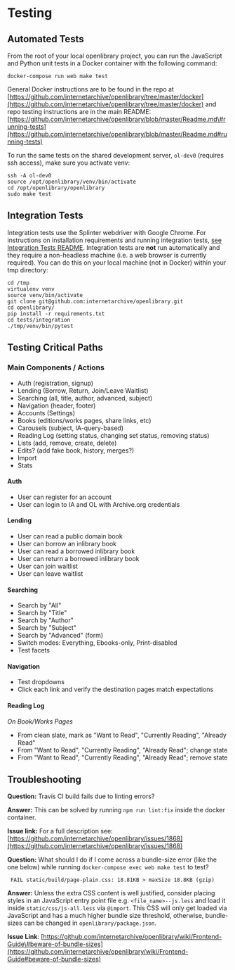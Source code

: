 # Testing

## Automated Tests

From the root of your local openlibrary project, you can run the JavaScript and Python unit tests in a Docker container with the following command:

```text
docker-compose run web make test 
```

General Docker instructions are to be found in the repo at [https://github.com/internetarchive/openlibrary/tree/master/docker](https://github.com/internetarchive/openlibrary/tree/master/docker) and repo testing instructions are in the main README: [https://github.com/internetarchive/openlibrary/blob/master/Readme.md\#running-tests](https://github.com/internetarchive/openlibrary/blob/master/Readme.md#running-tests)

To run the same tests on the shared development server, `ol-dev0` \(requires ssh access\), make sure you activate venv:

```text
ssh -A ol-dev0
source /opt/openlibrary/venv/bin/activate 
cd /opt/openlibrary/openlibrary
sudo make test
```

## Integration Tests

Integration tests use the Splinter webdriver with Google Chrome. For instructions on installation requirements and running integration tests, [see Integration Tests README](/internetarchive/openlibrary/blob/master/tests/integration/README.md). Integration tests are **not** run automatically and they require a non-headless machine \(i.e. a web browser is currently required\). You can do this on your local machine \(not in Docker\) within your tmp directory:

```text
cd /tmp
virtualenv venv
source venv/bin/activate
git clone git@github.com:internetarchive/openlibrary.git
cd openlibrary/
pip install -r requirements.txt
cd tests/integration
./tmp/venv/bin/pytest
```

## Testing Critical Paths

### Main Components / Actions

* Auth \(registration, signup\)
* Lending \(Borrow, Return, Join/Leave Waitlist\)
* Searching \(all, title, author, advanced, subject\)
* Navigation \(header, footer\)
* Accounts \(Settings\)
* Books \(editions/works pages, share links, etc\)
* Carousels \(subject, IA-query-based\)
* Reading Log \(setting status, changing set status, removing status\)
* Lists \(add, remove, create, delete\)
* Edits? \(add fake book, history, merges?\)
* Import
* Stats

#### Auth

* User can register for an account
* User can login to IA and OL with Archive.org credentials

#### Lending

* User can read a public domain book
* User can borrow an inlibrary book
* User can read a borrowed inlibrary book
* User can return a borrowed inlibrary book
* User can join waitlist
* User can leave waitlist

#### Searching

* Search by "All"
* Search by "Title"
* Search by "Author"
* Search by "Subject"
* Search by "Advanced" \(form\)
* Switch modes: Everything, Ebooks-only, Print-disabled
* Test facets

#### Navigation

* Test dropdowns
* Click each link and verify the destination pages match expectations

#### Reading Log

_On Book/Works Pages_

* From clean slate, mark as "Want to Read", "Currently Reading", "Already Read"
* From "Want to Read", "Currently Reading", "Already Read"; change state
* From "Want to Read", "Currently Reading", "Already Read"; remove state

## Troubleshooting

**Question:** Travis CI build fails due to linting errors?

**Answer:** This can be solved by running `npm run lint:fix` inside the docker container.

**Issue link:** For a full description see: [https://github.com/internetarchive/openlibrary/issues/1868](https://github.com/internetarchive/openlibrary/issues/1868)

**Question:** What should I do if I come across a bundle-size error \(like the one below\) while running `docker-compose exec web make test` to test?

```text
 FAIL static/build/page-plain.css: 18.81KB > maxSize 18.8KB (gzip)
```

**Answer:** Unless the extra CSS content is well justified, consider placing styles in an JavaScript entry point file e.g. `<file_name>--js.less` and load it inside `static/css/js-all.less` via `@import`. This CSS will only get loaded via JavaScript and has a much higher bundle size threshold, otherwise, bundle-sizes can be changed in `openlibrary/package.json`.

**Issue Link**: [https://github.com/internetarchive/openlibrary/wiki/Frontend-Guide\#beware-of-bundle-sizes](https://github.com/internetarchive/openlibrary/wiki/Frontend-Guide#beware-of-bundle-sizes)

